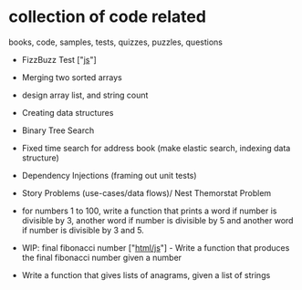 # collection of code related
books, code, samples, tests, quizzes, puzzles, questions

* FizzBuzz Test ["[js](./fizz-buzz-test/fizz-buzz-test.js)"]

* Merging two sorted arrays

* design array list, and string count

* Creating data structures

* Binary Tree Search

* Fixed time search for address book (make elastic search, indexing data structure)

* Dependency Injections (framing out unit tests)

* Story Problems (use-cases/data flows)/ Nest Themorstat Problem

* for numbers 1 to 100, write a function that prints a word if number is divisible by 3, another word if number is divisible by 5 and another word if number is divisible by 3 and 5.

* WIP: final fibonacci number ["[html/js](./final-fibonacci-number/final-fibonacci-number.html)"] - Write a function that produces the final fibonacci number given a number

* Write a function that gives lists of anagrams, given a list of strings
